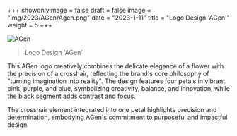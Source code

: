 +++
showonlyimage = false
draft = false 
image = "img/2023/AGen/Agen.png"
date = "2023-1-11"
title = "Logo Design 'AGen'"
weight = 5
+++

<!--more-->

![AGen][1]

> Logo Design 'AGen'

This AGen logo creatively combines the delicate elegance of a flower with the precision of a crosshair, reflecting the brand's core philosophy of "turning imagination into reality". The design features four petals in vibrant pink, purple, and blue, symbolizing creativity, balance, and innovation, while the black segment adds contrast and focus.

The crosshair element integrated into one petal highlights precision and determination, embodying AGen's commitment to purposeful and impactful design.

[1]: /img/2023/AGen/Agen.png
